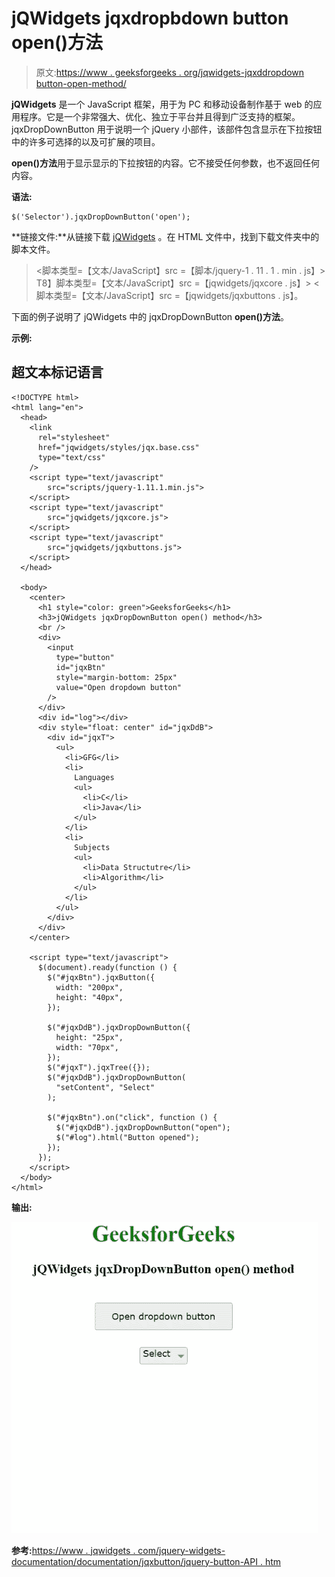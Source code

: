 # jQWidgets jqxdropbdown button open()方法

> 原文:[https://www . geeksforgeeks . org/jqwidgets-jqxddropdown button-open-method/](https://www.geeksforgeeks.org/jqwidgets-jqxdropdownbutton-open-method/)

**jQWidgets** 是一个 JavaScript 框架，用于为 PC 和移动设备制作基于 web 的应用程序。它是一个非常强大、优化、独立于平台并且得到广泛支持的框架。jqxDropDownButton 用于说明一个 jQuery 小部件，该部件包含显示在下拉按钮中的许多可选择的以及可扩展的项目。

**open()方法**用于显示显示的下拉按钮的内容。它不接受任何参数，也不返回任何内容。

**语法:**

```
$('Selector').jqxDropDownButton('open');
```

**链接文件:**从链接下载 [jQWidgets](https://www.jqwidgets.com/download/) 。在 HTML 文件中，找到下载文件夹中的脚本文件。

> <link rel="”stylesheet”" href="”jqwidgets/styles/jqx.base.css”" type="”text/css”">
> <脚本类型=【文本/JavaScript】src =【脚本/jquery-1 . 11 . 1 . min . js】></脚本>
> T8】脚本类型=【文本/JavaScript】src =【jqwidgets/jqxcore . js】></脚本>
> <脚本类型=【文本/JavaScript】src =【jqwidgets/jqxbuttons . js】。

下面的例子说明了 jQWidgets 中的 jqxDropDownButton **open()方法**。

**示例:**

## 超文本标记语言

```
<!DOCTYPE html>
<html lang="en">
  <head>
    <link
      rel="stylesheet"
      href="jqwidgets/styles/jqx.base.css"
      type="text/css"
    />
    <script type="text/javascript" 
        src="scripts/jquery-1.11.1.min.js">
    </script>
    <script type="text/javascript" 
        src="jqwidgets/jqxcore.js">
    </script>
    <script type="text/javascript" 
        src="jqwidgets/jqxbuttons.js">
    </script>
  </head>

  <body>
    <center>
      <h1 style="color: green">GeeksforGeeks</h1>
      <h3>jQWidgets jqxDropDownButton open() method</h3>
      <br />
      <div>
        <input
          type="button"
          id="jqxBtn"
          style="margin-bottom: 25px"
          value="Open dropdown button"
        />
      </div>
      <div id="log"></div>
      <div style="float: center" id="jqxDdB">
        <div id="jqxT">
          <ul>
            <li>GFG</li>
            <li>
              Languages
              <ul>
                <li>C</li>
                <li>Java</li>
              </ul>
            </li>
            <li>
              Subjects
              <ul>
                <li>Data Structutre</li>
                <li>Algorithm</li>
              </ul>
            </li>
          </ul>
        </div>
      </div>
    </center>

    <script type="text/javascript">
      $(document).ready(function () {
        $("#jqxBtn").jqxButton({
          width: "200px",
          height: "40px",
        });

        $("#jqxDdB").jqxDropDownButton({
          height: "25px",
          width: "70px",
        });
        $("#jqxT").jqxTree({});
        $("#jqxDdB").jqxDropDownButton(
          "setContent", "Select"
        );

        $("#jqxBtn").on("click", function () {
          $("#jqxDdB").jqxDropDownButton("open");
          $("#log").html("Button opened");
        });
      });
    </script>
  </body>
</html>
```

**输出:**

![](img/c11b5198e067c90699b7d4d091ac2eac.png)

**参考:**[https://www . jqwidgets . com/jquery-widgets-documentation/documentation/jqxbutton/jquery-button-API . htm](https://www.jqwidgets.com/jquery-widgets-documentation/documentation/jqxbutton/jquery-button-api.htm)